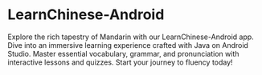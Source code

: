 # LearnChinese-Android
Explore the rich tapestry of Mandarin with our LearnChinese-Android  app. Dive into an immersive learning experience crafted with Java on Android Studio. Master essential vocabulary, grammar, and pronunciation with interactive lessons and quizzes. Start your journey to fluency today!
